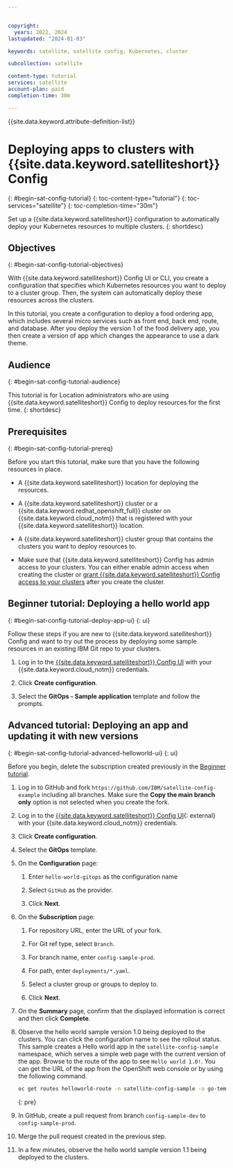 ```yaml
---


copyright:
  years: 2022, 2024
lastupdated: "2024-01-03"

keywords: satellite, satellite config, Kubernetes, cluster

subcollection: satellite

content-type: tutorial
services: satellite
account-plan: paid
completion-time: 30m

---
```


{{site.data.keyword.attribute-definition-list}}


# Deploying apps to clusters with {{site.data.keyword.satelliteshort}} Config
{: #begin-sat-config-tutorial}
{: toc-content-type="tutorial"}
{: toc-services="satellite"}
{: toc-completion-time="30m"}

Set up a {{site.data.keyword.satelliteshort}} configuration to automatically deploy your Kubernetes resources to multiple clusters.
{: shortdesc}

## Objectives
{: #begin-sat-config-tutorial-objectives}

With {{site.data.keyword.satelliteshort}} Config UI or CLI, you create a configuration that specifies which Kubernetes resources you want to deploy to a cluster group. Then, the system can automatically deploy these resources across the clusters.

In this tutorial, you create a configuration to deploy a food ordering app, which includes several micro services such as front end, back end, route, and database. After you deploy the version 1 of the food delivery app, you then create a version of app which changes the appearance to use a dark theme.

## Audience
{: #begin-sat-config-tutorial-audience}

This tutorial is for Location administrators who are using {{site.data.keyword.satelliteshort}} Config to deploy resources for the first time.
{: shortdesc}

## Prerequisites
{: #begin-sat-config-tutorial-prereq}

Before you start this tutorial, make sure that you have the following resources in place.

* A {{site.data.keyword.satelliteshort}} location for deploying the resources. 

* A {{site.data.keyword.satelliteshort}} cluster or a {{site.data.keyword.redhat_openshift_full}} cluster on {{site.data.keyword.cloud_notm}} that is registered with your {{site.data.keyword.satelliteshort}} location. 

* A {{site.data.keyword.satelliteshort}} cluster group that contains the clusters you want to deploy resources to.

* Make sure that {{site.data.keyword.satelliteshort}} Config has admin access to your clusters. You can either enable admin access when creating the cluster or [grant {{site.data.keyword.satelliteshort}} Config access to your clusters](/docs/satellite?topic=satellite-setup-clusters-satconfig) after you create the cluster. 



## Beginner tutorial: Deploying a hello world app
{: #begin-sat-config-tutorial-deploy-app-ui}
{: ui}

Follow these steps if you are new to {{site.data.keyword.satelliteshort}} Config and want to try out the process by deploying some sample resources in an existing IBM Git repo to your clusters.

1. Log in to the [{{site.data.keyword.satelliteshort}} Config UI](https://cloud.ibm.com/satellite/configuration) with your {{site.data.keyword.cloud_notm}} credentials. 

1. Click **Create configuration**.

1. Select the **GitOps - Sample application** template and follow the prompts.

## Advanced tutorial: Deploying an app and updating it with new versions
{: #begin-sat-config-tutorial-advanced-helloworld-ui}
{: ui}

Before you begin, delete the subscription created previously in the [Beginner tutorial](/docs/satellite?topic=satellite-begin-sat-config-tutorial&interface=ui#begin-sat-config-tutorial-deploy-app-ui).

1. Log in to GitHub and fork `https://github.com/IBM/satellite-config-example` including all branches. Make sure the **Copy the main branch only** option is not selected when you create the fork.

2. Log in to the [{{site.data.keyword.satelliteshort}} Config UI](https://cloud.ibm.com/satellite/configuration){: external} with your {{site.data.keyword.cloud_notm}} credentials. 

3. Click **Create configuration**.

4. Select the **GitOps** template.

5. On the **Configuration** page:
  
    1. Enter `hello-world-gitops` as the configuration name
  
    2. Select `GitHub` as the provider.
  
    3. Click **Next**.
  
6. On the **Subscription** page:
  
    1. For repository URL, enter the URL of your fork.
  
    2. For Git ref type, select `Branch`.
  
    3. For branch name, enter `config-sample-prod`.
  
    4. For path, enter `deployments/*.yaml`.
  
    5. Select a cluster group or groups to deploy to.
  
    6. Click **Next**.

7. On the **Summary** page, confirm that the displayed information is correct and then click **Complete**. 

8. Observe the hello world sample version 1.0 being deployed to the clusters. You can click the configuration name to see the rollout status. This sample creates a Hello world app in the `satellite-config-sample` namespace, which serves a simple web page with the current version of the app. Browse to the route of the app to see `Hello world 1.0!`. You can get the URL of the app from the OpenShift web console or by using the following command.
    ```sh
    oc get routes helloworld-route -n satellite-config-sample -o go-template --template='http://{{.spec.host}}{{.spec.path}}{{println}}'`.
    ```
    {: pre}

9. In GitHub, create a pull request from branch `config-sample-dev` to `config-sample-prod`.
  
10. Merge the pull request created in the previous step.

11. In a few minutes, observe the hello world sample version 1.1 being deployed to the clusters.


    

